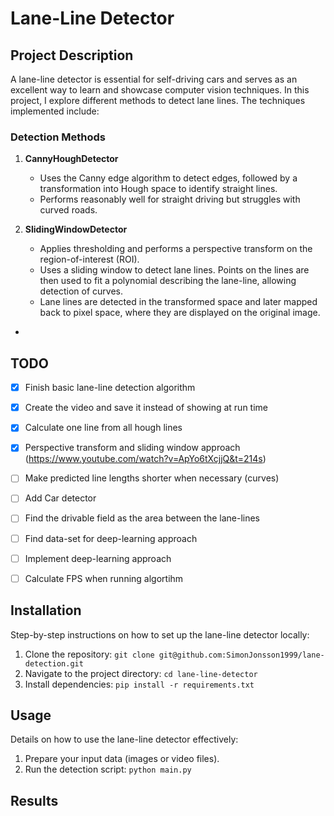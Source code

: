 # Lane-Line Detector

## Project Description
A lane-line detector is essential for self-driving cars and serves as an excellent way to learn and showcase computer vision techniques. In this project, I explore different methods to detect lane lines. The techniques implemented include:

### Detection Methods
1. **CannyHoughDetector**  
    - Uses the Canny edge algorithm to detect edges, followed by a transformation into Hough space to identify straight lines.  
    - Performs reasonably well for straight driving but struggles with curved roads.

2. **SlidingWindowDetector**  
    - Applies thresholding and performs a perspective transform on the region-of-interest (ROI).  
    - Uses a sliding window to detect lane lines. Points on the lines are then used to fit a polynomial describing the lane-line, allowing detection of curves.  
    - Lane lines are detected in the transformed space and later mapped back to pixel space, where they are displayed on the original image.

-
## TODO
- [x] Finish basic lane-line detection algorithm
- [x] Create the video and save it instead of showing at run time
- [x] Calculate one line from all hough lines
- [x] Perspective transform and sliding window approach (https://www.youtube.com/watch?v=ApYo6tXcjjQ&t=214s)
- [ ] Make predicted line lengths shorter when necessary (curves)
- [ ] Add Car detector
- [ ] Find the drivable field as the area between the lane-lines
- [ ] Find data-set for deep-learning approach
- [ ] Implement deep-learning approach
- [ ] Calculate FPS when running algortihm



## Installation
Step-by-step instructions on how to set up the lane-line detector locally:
1. Clone the repository: `git clone git@github.com:SimonJonsson1999/lane-detection.git`
2. Navigate to the project directory: `cd lane-line-detector`
3. Install dependencies: `pip install -r requirements.txt`

## Usage
Details on how to use the lane-line detector effectively:
1. Prepare your input data (images or video files).
2. Run the detection script: `python main.py`

## Results


